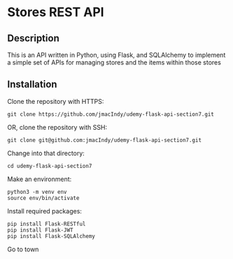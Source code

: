 # Stores REST API

## Description

This is an API written in Python, using Flask, and SQLAlchemy to implement
a simple set of APIs for managing stores and the items within those stores

## Installation

Clone the repository with HTTPS:
```
git clone https://github.com/jmacIndy/udemy-flask-api-section7.git
```
OR, clone the repository with SSH:
```
git clone git@github.com:jmacIndy/udemy-flask-api-section7.git
```
Change into that directory:
```
cd udemy-flask-api-section7
```
Make an environment:
```
python3 -m venv env
source env/bin/activate
```
Install required packages:
```
pip install Flask-RESTful
pip install Flask-JWT
pip install Flask-SQLAlchemy
```
Go to town
